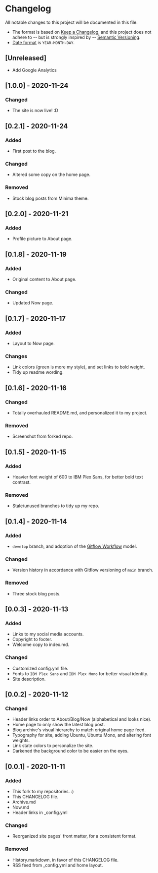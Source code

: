 # Changelog
All notable changes to this project will be documented in this file.
- The format is based on [Keep a Changelog](https://keepachangelog.com/en/1.0.0/),
and this project does not adhere to -- but is strongly inspired by -- [Semantic Versioning](https://semver.org/spec/v2.0.0.html). 
- [Date format](https://www.iso.org/iso-8601-date-and-time-format.html) is `YEAR-MONTH-DAY`.

## [Unreleased]
- Add Google Analytics

## [1.0.0] - 2020-11-24
### Changed
- The site is now live! :D

## [0.2.1] - 2020-11-24
### Added
- First post to the blog.

### Changed
- Altered some copy on the home page.

### Removed
- Stock blog posts from Minima theme.

## [0.2.0] - 2020-11-21
### Added
- Profile picture to About page.

## [0.1.8] - 2020-11-19
### Added
- Original content to About page.

### Changed
- Updated Now page.

## [0.1.7] - 2020-11-17
### Added
- Layout to Now page.

### Changes
- Link colors (green is more my style), and set links to bold weight.
- Tidy up readme wording.

## [0.1.6] - 2020-11-16
### Changed
- Totally overhauled README.md, and personalized it to my project.

### Removed
- Screenshot from forked repo.

## [0.1.5] - 2020-11-15
### Added
- Heavier font weight of 600 to IBM Plex Sans, for better bold text contrast.

### Removed
- Stale/unused branches to tidy up my repo.

## [0.1.4] - 2020-11-14
### Added
- `develop` branch, and adoption of the [Gitflow Workflow](https://www.atlassian.com/git/tutorials/comparing-workflows/gitflow-workflow) model.

### Changed
- Version history in accordance with Gitflow versioning of `main` branch.

### Removed
- Three stock blog posts.

## [0.0.3] - 2020-11-13
### Added
- Links to my social media accounts.
- Copyright to footer.
- Welcome copy to index.md.

### Changed
- Customized config.yml file.
- Fonts to `IBM Plex Sans` and `IBM Plex Mono` for better visual identity.
- Site description.

## [0.0.2] - 2020-11-12
### Changed
- Header links order to About/Blog/Now (alphabetical and looks nice).
- Home page to only show the latest blog post.
- Blog archive's visual hierarchy to match original home page feed.
- Typography for site, adding Ubuntu, Ubuntu Mono, and altering font weights.
- Link state colors to personalize the site.
- Darkened the background color to be easier on the eyes.

## [0.0.1] - 2020-11-11
### Added
- This fork to my repositories. :)
- This CHANGELOG file.
- Archive.md
- Now.md
- Header links in _config.yml

### Changed
- Reorganized site pages' front matter, for a consistent format.

### Removed
- History.markdown, in favor of this CHANGELOG file.
- RSS feed from _config.yml and home layout.
